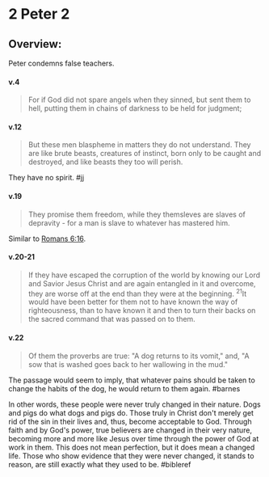 # 2 Peter 2

## Overview:
Peter condemns false teachers.

#### v.4
>For if God did not spare angels when they sinned, but sent them to hell, putting them in chains of darkness to be held for judgment;

#### v.12
>But these men blaspheme in matters they do not understand. They are like brute beasts, creatures of instinct, born only to be caught and destroyed, and like beasts they too will perish.

They have no spirit.
#jj

#### v.19
>They promise them freedom, while they themsleves are slaves of depravity - for a man is slave to whatever has mastered him.

Similar to [Romans 6:16](Romans6#v.16).

#### v.20-21
>If they have escaped the corruption of the world by knowing our Lord and Savior Jesus Christ and are again entangled in it and overcome, they are worse off at the end than they were at the beginning. <sup>21</sup>It would have been better for them not to have known the way of righteousness, than to have known it and then to turn their backs on the sacred command that was passed on to them.

#### v.22
>Of them the proverbs are true: "A dog returns to its vomit," and, "A sow that is washed goes back to her wallowing in the mud."

The passage would seem to imply, that whatever pains should be taken to change the habits of the dog, he would return to them again.
#barnes 

In other words, these people were never truly changed in their nature. Dogs and pigs do what dogs and pigs do. Those truly in Christ don't merely get rid of the sin in their lives and, thus, become acceptable to God. Through faith and by God's power, true believers are changed in their very nature, becoming more and more like Jesus over time through the power of God at work in them. This does not mean perfection, but it does mean a changed life. Those who show evidence that they were never changed, it stands to reason, are still exactly what they used to be.
#bibleref 